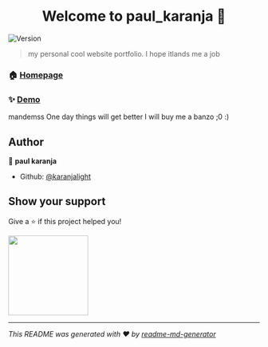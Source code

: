 <h1 align="center">Welcome to paul_karanja 👋</h1>
<p>
  <img alt="Version" src="https://img.shields.io/badge/version-1.01-blue.svg?cacheSeconds=2592000" />
</p>

> my personal cool website portfolio. I hope itlands me a job

### 🏠 [Homepage](home)

### ✨ [Demo](paulkaranja.netlify.app)
mandemss
One day things will get better
I will buy me a banzo
;0
:) 

## Author

👤 **paul karanja**

* Github: [@karanjalight](https://github.com/karanjalight)

## Show your support

Give a ⭐️ if this project helped you!

<a href="https://www.patreon.com/dev dever">
  <img src="https://c5.patreon.com/external/logo/become_a_patron_button@2x.png" width="160">
</a>

***
_This README was generated with ❤️ by [readme-md-generator](https://github.com/kefranabg/readme-md-generator)_